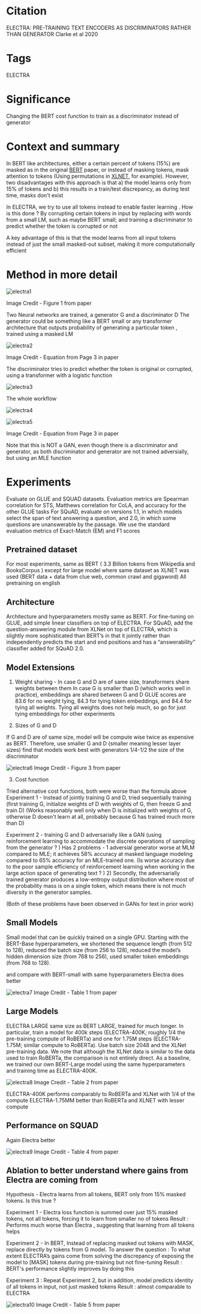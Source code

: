# Citation  

ELECTRA: PRE-TRAINING TEXT ENCODERS AS DISCRIMINATORS RATHER THAN GENERATOR
Clarke et al 2020

# Tags  

ELECTRA

# Significance

Changing the BERT cost function to train as a discriminator instead of generator

# Context and summary  

In BERT like architectures, either a certain percent of tokens (15%) are masked as in the original [BERT](../bert_devlin_2018/bert_devlin_2018.md) paper,
or instead of masking tokens, mask attention to tokens (Using permutations in [XLNET](../yang_xlnet_2019/yang_xlnet_2019.md), for example). 
However, two disadvantages with this approach is that a) the model learns only from 15% of tokens
and b) this results in a train/test discrepancy, as during test time, masks don't exist

In ELECTRA, we try to use all tokens instead to enable faster learning . How is this done ? By corrupting certain tokens in input by replacing with
words from a small LM, such as maybe BERT small; and training a discriminator to predict whether the token is corrupted or not

A key advantage of this is that the model learns from all input tokens instead of just the small masked-out subset, making it more computationally efficient

# Method in more detail

![electra1](electra1.PNG "Figure 1 from paper") 

Image Credit - Figure 1 from paper

Two Neural networks are trained, a generator G and a discriminator D
The generator could be something like a BERT small or any transformer architecture that outputs probability of generating a particular token ,
trained using a masked LM

![electra2](electra2.PNG "Figure 2 from paper") 

Image Credit - Equation from Page 3 in paper


The discriminator tries to predict whether the token is original or corrupted, using a transformer with a logistic function


![electra3](electra3.PNG "Figure 1 from paper") 


The whole workflow

![electra4](electra4.PNG "Figure 1 from paper") 

![electra5](electra5.PNG "Figure 1 from paper") 

Image Credit - Equation from Page 3 in paper

Note that this is NOT  a GAN, even though there is a discriminator and generator, as both discriminator and generator are not trained adversially,
but using an MLE function

# Experiments  


Evaluate on GLUE and SQUAD datasets. Evaluation metrics are Spearman correlation for STS, Matthews correlation for CoLA, and accuracy for the
other GLUE tasks
For SQuAD,  evaluate on versions 1.1, in which models select the span of text answering a question, and 2.0, in which some questions are unanswerable by the passage. We use the standard evaluation metrics of Exact-Match
(EM) and F1 scores    

## Pretrained dataset
For most experiments, same as BERT ( 3.3 Billion tokens from Wikipedia and BooksCorpus )
except for large model where same dataset as XLNET was used  (BERT data + data from clue web, common crawl and gigaword)
All pretraining on english

## Architecture

Architecture and hyperparameters mostly same as BERT. For fine-tuning on GLUE, add simple linear classifiers on top of ELECTRA.
For SQuAD,  add the question-answering module from XLNet on top of ELECTRA, which is slightly more sophisticated than
BERT’s in that it jointly rather than independently predicts the start and end positions and has a
“answerability” classifier added for SQuAD 2.0. 

## Model Extensions 

1) Weight sharing - In case G and D are of same size, transformers share weights between them
In case G is smaller than D (which works well in practice), embeddings are shared between G and D
GLUE scores are 83.6 for no weight tying, 84.3 for tying token embeddings, and 84.4 for tying all weights.
Tying all weights does not help much, so go for just tying embeddings for other experiments

2) Sizes of G and D

If G and D are of same size, model will be compute wise twice as expensive as BERT.
Therefore, use smaller G and D (smaller meaning lesser  layer sizes) 
find that models work best with generators 1/4-1/2 the size of the discriminator

![electra6](electra6.PNG "Figure 3 from paper") 
Image Credit - Figure 3 from paper


3) Cost function

Tried alternative cost functions, both were worse than the formula above
Experiment 1 - Instead of jointly training G and D, tried sequentially training (first training G, initialize weights of D with weights of G, then freeze G and train D) (Works reasonably well only when D is initialized with weights of G, otherwise D doesn't learn at all, probably because G has trained much more than D)

Experiment 2 - training G and D adversarially like a GAN (using reinforcement learning to accommodate the
discrete operations of sampling from the generator ? ) 
Has 2 problems - 
1 adversial generator worse at MLM compared to MLE; it achieves 58% accuracy at masked language modeling compared to 65% accuracy
for an MLE-trained one. (Is worse accuracy due to the poor sample efficiency of reinforcement learning when working in the large action space of generating text ? )
2) Secondly, the adversarially trained generator produces a low-entropy output distribution where most of the probability mass is on a single token, which means there is not much diversity in the generator samples.

(Both of these problems have been observed in GANs for text in prior work)


## Small Models
Small model that can be quickly trained on a single GPU. Starting with the BERT-Base hyperparameters, 
we shortened the
sequence length (from 512 to 128), 
reduced the batch size (from 256 to 128), 
reduced the model’s
hidden dimension size (from 768 to 256), 
used smaller token embeddings (from 768 to 128).

and compare with BERT-small with same hyperparameters
Electra does better


![electra7](electra7.PNG "Table1 from paper") 
Image Credit - Table 1 from paper


## Large Models

ELECTRA LARGE same size as BERT LARGE, trained for much longer. 
In particular, train a model for 400k steps (ELECTRA-400K; roughly 1/4 the pre-training compute of RoBERTa)
and one for 1.75M steps (ELECTRA-1.75M; similar compute to RoBERTa). Use batch size
2048 and the XLNet pre-training data. We note that although the XLNet data is similar to the data
used to train RoBERTa, the comparison is not entirely direct. As a baseline, we trained our own
BERT-Large model using the same hyperparameters and training time as ELECTRA-400K.


![electra8](electra8.PNG "Table2 from paper") 
Image Credit - Table 2 from paper


ELECTRA-400K performs comparably to RoBERTa and XLNet with 1/4 of the compute
ELECTRA-1.75MM better than RoBERTa and XLNET with lesser compute

## Performance on SQUAD

Again Electra better

![electra9](electra9.PNG "Table4 from paper") 
Image Credit - Table 4 from paper


## Ablation to better understand where gains from Electra are coming from

Hypothesis - Electra learns from all tokens, BERT only from 15% masked tokens. Is this true ?

Experiment 1 - Electra loss function is summed over just 15% masked tokens, not all tokens, forcing it to learn from smaller no of tokens
Result : Performs much worse than Electra , suggesting that learning from all tokens helps

Experiment 2 - In BERT, Instead of replacing masked out tokens with MASK, replace directly by tokens from G model. To answer the question :  To what extent ELECTRA’s gains come from solving the discrepancy of exposing the model to [MASK] tokens during pre-training but not fine-tuning
Result : BERT's performance slightly improves by doing this

Experiment 3 : Repeat Experiment 2, but in addition, model predicts identity of all tokens in input, not just masked tokens
Result  : almost comparable to ELECTRA

![electra10](electra10.PNG "Table5 from paper") 
Image Credit - Table 5 from paper



